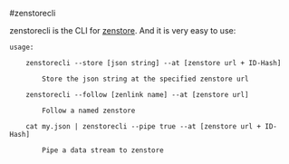 #zenstorecli

zenstorecli is the CLI for [zenstore](https://github.com/johannesboyne/zenstore). And it is very easy to use:

```
usage:

    zenstorecli --store [json string] --at [zenstore url + ID-Hash]

        Store the json string at the specified zenstore url

    zenstorecli --follow [zenlink name] --at [zenstore url]

        Follow a named zenstore

    cat my.json | zenstorecli --pipe true --at [zenstore url + ID-Hash]

        Pipe a data stream to zenstore
```
